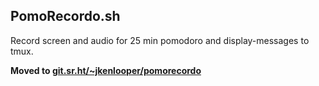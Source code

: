 ## PomoRecordo.sh

Record screen and audio for 25 min pomodoro and display-messages to
tmux.

**Moved to [git.sr.ht/~jkenlooper/pomorecordo](https://git.sr.ht/~jkenlooper/pomorecordo)**
